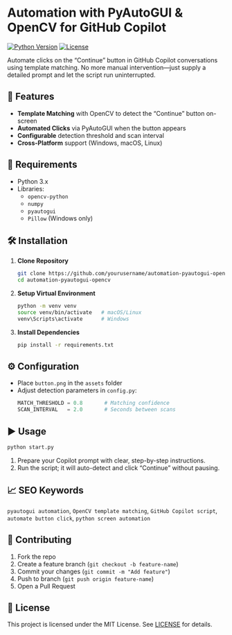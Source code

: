 # Automation with PyAutoGUI & OpenCV for GitHub Copilot

[![Python Version](https://img.shields.io/badge/python-3.x-blue)](https://www.python.org/) [![License](https://img.shields.io/badge/license-MIT-green)](#license)

Automate clicks on the “Continue” button in GitHub Copilot conversations using template matching. No more manual intervention—just supply a detailed prompt and let the script run uninterrupted.

## 🚀 Features

- **Template Matching** with OpenCV to detect the “Continue” button on-screen
- **Automated Clicks** via PyAutoGUI when the button appears
- **Configurable** detection threshold and scan interval
- **Cross-Platform** support (Windows, macOS, Linux)

## 🔧 Requirements

- Python 3.x
- Libraries:
  - `opencv-python`
  - `numpy`
  - `pyautogui`
  - `Pillow` (Windows only)

## 🛠️ Installation

1. **Clone Repository**  
   ```bash
   git clone https://github.com/yourusername/automation-pyautogui-opencv.git
   cd automation-pyautogui-opencv
   ```

2. **Setup Virtual Environment**  
   ```bash
   python -m venv venv
   source venv/bin/activate   # macOS/Linux
   venv\Scripts\activate      # Windows
   ```

3. **Install Dependencies**  
   ```bash
   pip install -r requirements.txt
   ```

## ⚙️ Configuration

- Place `button.png` in the `assets` folder
- Adjust detection parameters in `config.py`:
  ```python
  MATCH_THRESHOLD = 0.8       # Matching confidence
  SCAN_INTERVAL   = 2.0       # Seconds between scans
  ```

## ▶️ Usage

```bash
python start.py
```

1. Prepare your Copilot prompt with clear, step-by-step instructions.
2. Run the script; it will auto-detect and click “Continue” without pausing.

## 📈 SEO Keywords

`pyautogui automation`, `OpenCV template matching`, `GitHub Copilot script`, `automate button click`, `python screen automation`

## 🤝 Contributing

1. Fork the repo
2. Create a feature branch (`git checkout -b feature-name`)
3. Commit your changes (`git commit -m "Add feature"`)
4. Push to branch (`git push origin feature-name`)
5. Open a Pull Request

## 📝 License

This project is licensed under the MIT License. See [LICENSE](LICENSE) for details.
